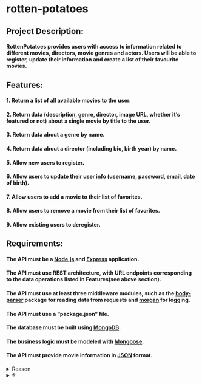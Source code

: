 # rotten-potatoes

## Project Description: 
#### RottenPotatoes provides users with access to information related to different movies, directors, movie genres and actors. Users will be able to register, update their information and create a list of their favourite movies.

## Features:
#### 1. Return a list of all available movies to the user.
#### 2. Return data (description, genre, director, image URL, whether it’s featured or not) about a single movie by title to the user.
#### 3. Return data about a genre by name.
#### 4. Return data about a director (including bio, birth year) by name.
#### 5. Allow new users to register.
#### 6. Allow users to update their user info (username, password, email, date of birth).
#### 7. Allow users to add a movie to their list of favorites.
#### 8. Allow users to remove a movie from their list of favorites.
#### 9. Allow existing users to deregister.

## Requirements:
#### The API must be a [Node.js](https://nodejs.org/en/) and [Express](http://expressjs.com/) application.
#### The API must use REST architecture, with URL endpoints corresponding to the data operations listed in Features(see above section).
#### The API must use at least three middleware modules, such as the [body-parser](https://www.npmjs.com/package/body-parser) package for reading data from requests and [morgan](https://www.npmjs.com/package/morgan) for logging.
#### The API must use a “package.json” file.
#### The database must be built using [MongoDB](https://www.mongodb.com/).
#### The business logic must be modeled with [Mongoose](https://mongoosejs.com/).
#### The API must provide movie information in [JSON](https://www.json.org/json-en.html) format.


 <details>
 <summary>Reason</summary>
 <p>The app is created for the purpose of practising while progressing through the CF course content!</p>
 </details>
 
  <details>
 <summary>®</summary>
 <p>No rights reserved!</p>
 </details>
